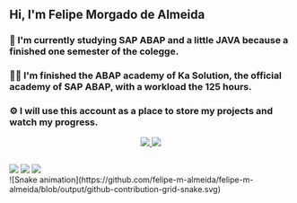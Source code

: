 ## Hi, I'm Felipe Morgado de Almeida

### 📖 I'm currently studying SAP ABAP and a little JAVA because a finished one semester of the colegge. 
### 👨‍🎓 I'm finished the ABAP academy of Ka Solution, the official academy of SAP ABAP, with a workload the 125 hours.
### ⚙ I will use this account as a place to store my projects and watch my progress.

<div align="center">
  <a href="https://github.com/felipe-m-almeida">
  <img height="180em" src="https://github-readme-stats.vercel.app/api?username=felipe-m-almeida&show_icons=true&theme=dracula&include_all_commits=true&count_private=true"/>
  <img height="180em" src="https://github-readme-stats.vercel.app/api/top-langs/?username=felipe-m-almeida&layout=compact&langs_count=7&theme=dracula"/>
</div>
  
  ##
  
  <div> 
    <a href="https://www.instagram.com/felipemorgadooo/" target="_blank"><img src="https://img.shields.io/badge/-Instagram-%23E4405F?style=for-the-badge&logo=instagram&logoColor=white" target="_blank"></a>
  <a href = "mailto:contato.felipemalmeida@gmail.com"><img src="https://img.shields.io/badge/-Gmail-%23333?style=for-the-badge&logo=gmail&logoColor=white" target="_blank"></a>
  <a href="https://www.linkedin.com/in/felipe-morgado-almeida" target="_blank"><img src="https://img.shields.io/badge/-LinkedIn-%230077B5?style=for-the-badge&logo=linkedin&logoColor=white" target="_blank"></a> 
    </div>
![Snake animation](https://github.com/felipe-m-almeida/felipe-m-almeida/blob/output/github-contribution-grid-snake.svg)
